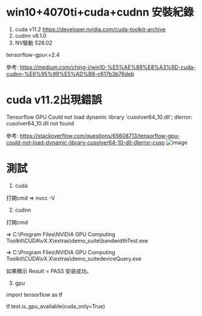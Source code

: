 # win10+4070ti+cuda+cudnn 安裝紀錄
1. cuda v11.2  https://developer.nvidia.com/cuda-toolkit-archive
2. cudnn v8.1.0
3. NV驅動 528.02
   
tensorflow-gpu<=2.4 

參考: https://medium.com/ching-i/win10-%E5%AE%89%E8%A3%9D-cuda-cudnn-%E6%95%99%E5%AD%B8-c617b3b76deb

# cuda v11.2出現錯誤

Tensorflow GPU Could not load dynamic library 'cusolver64_10.dll'; dlerror: cusolver64_10.dll not found

參考: https://stackoverflow.com/questions/65608713/tensorflow-gpu-could-not-load-dynamic-library-cusolver64-10-dll-dlerror-cuso
![image](https://github.com/CHIJUI0128/4070TI-CUDA/assets/56662495/c38fd850-6c4b-4b6d-ba46-1daca9d15e07)


# 測試
1. cuda

打開cmd =>  nvcc -V

2. cudnn

打開cmd 

=>  C:\Program Files\NVIDIA GPU Computing Toolkit\CUDA\vX.X\extras\demo_suite\bandwidthTest.exe

=>  C:\Program Files\NVIDIA GPU Computing Toolkit\CUDA\vX.X\extras\demo_suitedeviceQuery.exe

如果顯示 Result = PASS 安装成功。

3. gpu
   
import tensorflow as tf 

tf.test.is_gpu_available(cuda_only=True)
